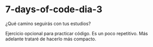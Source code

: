 # 7-days-of-code-dia-3
¿Qué camino seguirás con tus estudios?

Ejercicio opcional para practicar código.
Es un poco repetitivo. Más adelante trataré de hacerlo más compacto.
